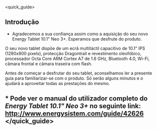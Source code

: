 <quick_guide>
## Introdução

* Agradecemos a sua confiança assim como a aquisição do seu novo Energy Tablet 10.1" Neo 3+. Esperamos que desfrute do produto.

O seu novo tablet dispõe de um ecrã multitáctil capacitivo de 10.1" IPS (1280x800 pixels), protecção Dragontrail e revestimento oleofóbico, processador Octa Core ARM Cortex A7 de 1.6 GHz, Bluetooth 4.0, Wi-Fi, câmara frontal e câmara traseira com flash.

Antes de começar a desfrutar do seu tablet, aconselhamos ler a presente guia para familiarizar-se com o produto. Só serão alguns minutos e o ajudará a aproveitar todas as prestações do mesmo.

## <unique> * Pode ver o manual do utilizador completo do *Energy Tablet 10.1" Neo 3+* no seguinte link: http://www.energysistem.com/guide/42626 </unique> </quick_guide>

